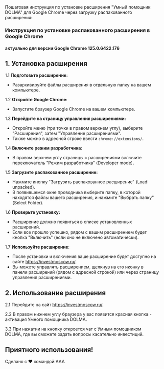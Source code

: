 Пошаговая инструкция по установке расширения "Умный помощник DOLMA" для Google Chrome через загрузку распакованного расширения:

### Инструкция по установке распакованного расширения в Google Chrome
#### актуально для версии Google Chrome 125.0.6422.176

## 1. Установка расширения
1.1 **Подготовьте расширение:**
   - Разархивируйте файлы расширения в отдельную папку на вашем компьютере.

1.2 **Откройте Google Chrome:**
   - Запустите браузер Google Chrome на вашем компьютере.

1.3 **Перейдите на страницу управления расширениями:**
   - Откройте меню (три точки в правом верхнем углу), выберите "Расширения", затем "Управление расширениями".
   - Также можно в адресной строке ввести `chrome://extensions/`.

1.4 **Включите режим разработчика:**
   - В правом верхнем углу страницы с расширениями включите переключатель "Режим разработчика" (Developer mode).

1.5 **Загрузите распакованное расширение:**
   - Нажмите кнопку "Загрузить распакованное расширение" (Load unpacked).
   - В появившемся окне проводника выберите папку, в которой находятся файлы вашего расширения, и нажмите "Выбрать папку" (Select Folder).

1.6 **Проверьте установку:**
   - Расширение должно появиться в списке установленных расширений.
   - Если все прошло успешно, рядом с вашим расширением будет кнопка "Включить" (если оно не включено автоматически).

1.7 **Используйте расширение:**
   - После установки и включения ваше расширение будет доступно на сайте https://investmoscow.ru/.
   - Вы можете управлять расширением, щелкнув на его иконку в панели расширений (рядом с адресной строкой) или через страницу управления расширениями.

## 2. Использование расширения
2.1 Перейдите на сайт https://investmoscow.ru/.

2.2 В правом нижнем углу браузера у вас появится красная кнопка - активация Умного помощника DOLMA.

3.3 При нажатии на кнопку откроется чат с Умным помощником DOLMA, где вы сможете задать вопросы касательно инвестиций.

## Приятного использования!

Сделано с ❤️ командой ААА

